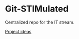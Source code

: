 # Git-STIMulated
Centralized repo for the IT stream.

[Project ideas](https://docs.google.com/document/d/1Yf-feJYE2KyrZc7rbO5VV-Wf6OlEH-xq5PtxQ9dz7aU/edit?usp=sharing)
